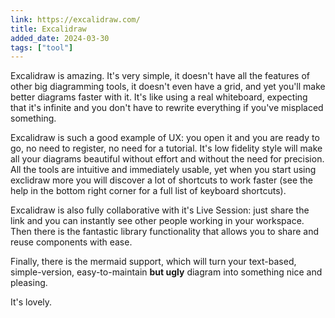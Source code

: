 ```yaml
---
link: https://excalidraw.com/
title: Excalidraw
added_date: 2024-03-30
tags: ["tool"]
---
```




Excalidraw is amazing. It's very simple, it doesn't have all the features of other big diagramming tools, it doesn't even have a grid, and yet you'll make better diagrams faster with it. It's like using a real whiteboard, expecting that it's infinite and you don't have to rewrite everything if you've misplaced something. 

Excalidraw is such a good example of UX: you open it and you are ready to go, no need to register, no need for a tutorial. It's low fidelity style will make all your diagrams beautiful without effort and without the need for precision. All the tools are intuitive and immediately usable, yet when you start using exclidraw more you will discover a lot of shortcuts to work faster (see the help in the bottom right corner for a full list of keyboard shortcuts). 

Excalidraw is also fully collaborative with it's Live Session: just share the link and you can instantly see other people working in your workspace. Then there is the fantastic library functionality that allows you to share and reuse components with ease.

Finally, there is the mermaid support, which will turn your text-based, simple-version, easy-to-maintain **but ugly** diagram into something nice and pleasing.

It's lovely.










 